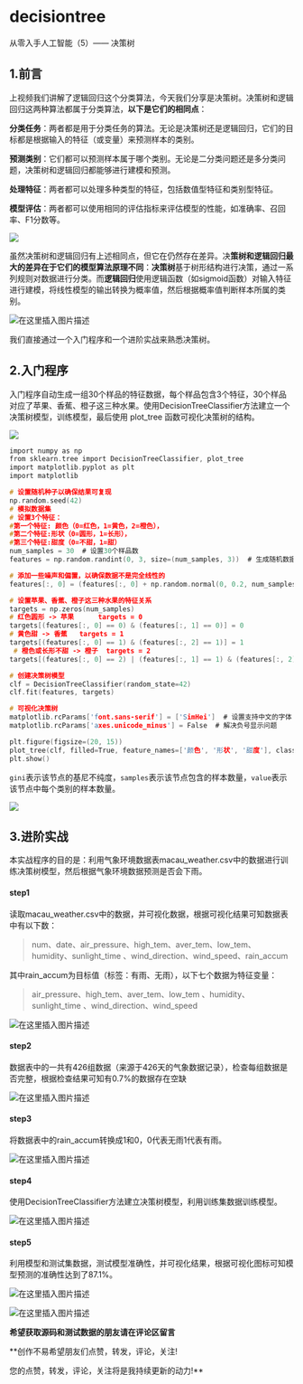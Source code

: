 # decisiontree
从零入手人工智能（5）—— 决策树
## 1.前言

上视频我们讲解了逻辑回归这个分类算法，今天我们分享是决策树。决策树和逻辑回归这两种算法都属于分类算法，**以下是它们的相同点**：

**分类任务**：两者都是用于分类任务的算法。无论是决策树还是逻辑回归，它们的目标都是根据输入的特征（或变量）来预测样本的类别。

**预测类别**：它们都可以预测样本属于哪个类别。无论是二分类问题还是多分类问题，决策树和逻辑回归都能够进行建模和预测。

**处理特征**：两者都可以处理多种类型的特征，包括数值型特征和类别型特征。

**模型评估**：两者都可以使用相同的评估指标来评估模型的性能，如准确率、召回率、F1分数等。

![](file://C:\Users\Administrator\AppData\Roaming\marktext\images\2024-07-21-22-09-57-image.png)

虽然决策树和逻辑回归有上述相同点，但它在仍然存在差异。决**策树和逻辑回归最大的差异在于它们的模型算法原理不同**：**决策树**基于树形结构进行决策，通过一系列规则对数据进行分类。而**逻辑回归**使用逻辑函数（如sigmoid函数）对输入特征进行建模，将线性模型的输出转换为概率值，然后根据概率值判断样本所属的类别。

![在这里插入图片描述](https://img-blog.csdnimg.cn/direct/10948b6b2d7d42f596d59f7b8af399a6.png)

我们直接通过一个入门程序和一个进阶实战来熟悉决策树。

## 2.入门程序

入门程序自动生成一组30个样品的特征数据，每个样品包含3个特征，30个样品对应了苹果、香蕉、橙子这三种水果。使用DecisionTreeClassifier方法建立一个决策树模型，训练模型，最后使用 plot_tree 函数可视化决策树的结构。

![](file://C:\Users\Administrator\AppData\Roaming\marktext\images\2024-07-21-21-32-49-image.png)

```c
import numpy as np  
from sklearn.tree import DecisionTreeClassifier, plot_tree  
import matplotlib.pyplot as plt  
import matplotlib  

# 设置随机种子以确保结果可复现  
np.random.seed(42)   
# 模拟数据集  
# 设置3个特征：
#第一个特征: 颜色（0=红色，1=黄色，2=橙色），
#第二个特征:形状（0=圆形，1=长形），
#第三个特征:甜度（0=不甜，1=甜）  
num_samples = 30  # 设置30个样品数
features = np.random.randint(0, 3, size=(num_samples, 3))  # 生成随机数据， 数据范围0~3，数据格式为 [30，3 ]

# 添加一些噪声和偏置，以确保数据不是完全线性的  
features[:, 0] = (features[:, 0] + np.random.normal(0, 0.2, num_samples)).round()  

# 设置苹果、香蕉、橙子这三种水果的特征关系  
targets = np.zeros(num_samples) 
# 红色圆形 -> 苹果      targets = 0 
targets[(features[:, 0] == 0) & (features[:, 1] == 0)] = 0 
# 黄色甜 -> 香蕉   targets = 1 
targets[(features[:, 0] == 1) & (features[:, 2] == 1)] = 1 
 # 橙色或长形不甜 -> 橙子  targets = 2
targets[(features[:, 0] == 2) | (features[:, 1] == 1) & (features[:, 2] == 0)] = 2   
```

```c
# 创建决策树模型  
clf = DecisionTreeClassifier(random_state=42)  
clf.fit(features, targets)  

# 可视化决策树  
matplotlib.rcParams['font.sans-serif'] = ['SimHei']  # 设置支持中文的字体（根据你的系统可能需要更改）  
matplotlib.rcParams['axes.unicode_minus'] = False  # 解决负号显示问题  

plt.figure(figsize=(20, 15))  
plot_tree(clf, filled=True, feature_names=['颜色', '形状', '甜度'], class_names=['苹果', '香蕉', '橙子'])  
plt.show()
```

`gini`表示该节点的基尼不纯度，`samples`表示该节点包含的样本数量，`value`表示该节点中每个类别的样本数量。

![](file://C:\Users\Administrator\AppData\Roaming\marktext\images\2024-07-21-21-21-56-image.png)


## 3.进阶实战

本实战程序的目的是：利用气象环境数据表macau_weather.csv中的数据进行训练决策树模型，然后根据气象环境数据预测是否会下雨。
#### step1
读取macau_weather.csv中的数据，并可视化数据，根据可视化结果可知数据表中有以下数：

> num、date、air_pressure、high_tem、aver_tem、low_tem、	humidity、sunlight_time	、wind_direction、wind_speed、rain_accum

其中rain_accum为目标值（标签：有雨、无雨），以下七个数据为特征变量：

> air_pressure、high_tem、aver_tem、low_tem	、humidity、sunlight_time	、wind_direction、wind_speed


![在这里插入图片描述](https://img-blog.csdnimg.cn/direct/3337e1bd1bef464e9a9bba1bde5405d3.png)


#### step2
数据表中的一共有426组数据（来源于426天的气象数据记录），检查每组数据是否完整，根据检查结果可知有0.7%的数据存在空缺

![在这里插入图片描述](https://img-blog.csdnimg.cn/direct/9afd387e64674df3a6860ab0c09c27ec.png)

#### step3
将数据表中的rain_accum转换成1和0，0代表无雨1代表有雨。

![在这里插入图片描述](https://img-blog.csdnimg.cn/direct/ac1b29e1342742eba1bdeee82f0fa999.png)

#### step4
使用DecisionTreeClassifier方法建立决策树模型，利用训练集数据训练模型。

![在这里插入图片描述](https://img-blog.csdnimg.cn/direct/ac1e0eaae3c947abb30ea2cc985a0557.png)

#### step5
利用模型和测试集数据，测试模型准确性，并可视化结果，根据可视化图标可知模型预测的准确性达到了87.1%。

![在这里插入图片描述](https://img-blog.csdnimg.cn/direct/438b2a73c6a246e5b90aa26b8b5675ca.png)

![在这里插入图片描述](https://img-blog.csdnimg.cn/direct/addf5635df59455d975e60b52e4db083.png)

**希望获取源码和测试数据的朋友请在评论区留言**

**创作不易希望朋友们点赞，转发，评论，关注!

您的点赞，转发，评论，关注将是我持续更新的动力!**
